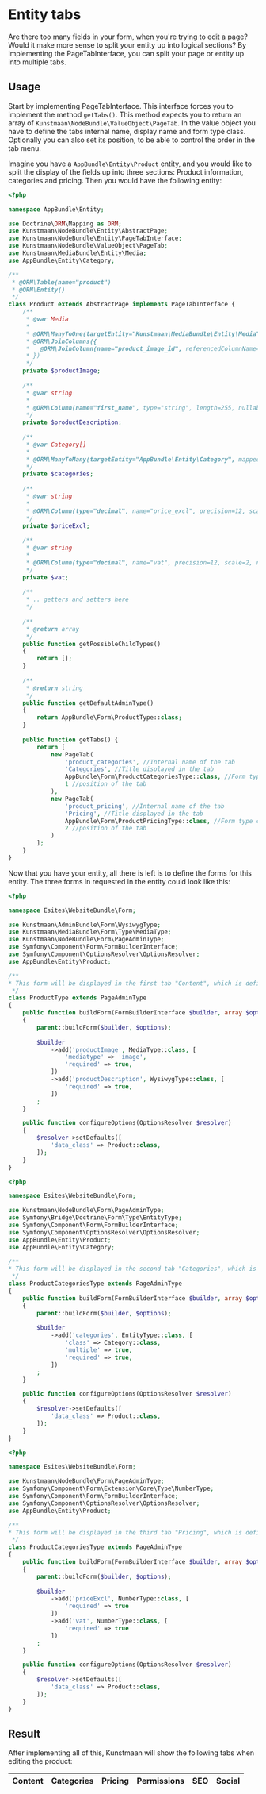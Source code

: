 # Entity tabs

Are there too many fields in your form, when you're trying to edit a page? Would it make more sense to split your entity up into logical sections?
By implementing the PageTabInterface, you can split your page or entity up into multiple tabs.

## Usage

Start by implementing PageTabInterface. This interface forces you to implement the method ```getTabs()```.
This method expects you to return an array of ```Kunstmaan\NodeBundle\ValueObject\PageTab```.
In the value object you have to define the tabs internal name, display name and form type class. Optionally you can also set its position, to be able to control the order in the tab menu.

Imagine you have a ```AppBundle\Entity\Product``` entity, and you would like to split the display of the fields up into three sections: Product information, categories and pricing.
Then you would have the following entity:

```php
<?php

namespace AppBundle\Entity;

use Doctrine\ORM\Mapping as ORM;
use Kunstmaan\NodeBundle\Entity\AbstractPage;
use Kunstmaan\NodeBundle\Entity\PageTabInterface;
use Kunstmaan\NodeBundle\ValueObject\PageTab;
use Kunstmaan\MediaBundle\Entity\Media;
use AppBundle\Entity\Category;

/**
 * @ORM\Table(name="product")
 * @ORM\Entity()
 */
class Product extends AbstractPage implements PageTabInterface {
    /**
     * @var Media
     *
     * @ORM\ManyToOne(targetEntity="Kunstmaan\MediaBundle\Entity\Media")
     * @ORM\JoinColumns({
     *   @ORM\JoinColumn(name="product_image_id", referencedColumnName="id")
     * })
     */
    private $productImage;
    
    /**
     * @var string
     *
     * @ORM\Column(name="first_name", type="string", length=255, nullable=false)
     */
    private $productDescription;
    
    /**
     * @var Category[]
     *
     * @ORM\ManyToMany(targetEntity="AppBundle\Entity\Category", mappedBy="products")
     */
    private $categories;
    
    /**
     * @var string
     *
     * @ORM\Column(type="decimal", name="price_excl", precision=12, scale=2, nullable=false)
     */
    private $priceExcl;
    
    /**
     * @var string
     *
     * @ORM\Column(type="decimal", name="vat", precision=12, scale=2, nullable=false)
     */
    private $vat;
    
    /**
     * .. getters and setters here
     */
    
    /**
     * @return array
     */
    public function getPossibleChildTypes()
    {
        return [];
    }
    
    /**
     * @return string
     */
    public function getDefaultAdminType()
    {
        return AppBundle\Form\ProductType::class;
    }
    
    public function getTabs() {
        return [
            new PageTab(
                'product_categories', //Internal name of the tab
                'Categories', //Title displayed in the tab
                AppBundle\Form\ProductCategoriesType::class, //Form type class containing the fields you wish to edit in this tab
                1 //position of the tab
            ),
            new PageTab(
                'product_pricing', //Internal name of the tab
                'Pricing', //Title displayed in the tab
                AppBundle\Form\ProductPricingType::class, //Form type class containing the fields you wish to edit in this tab
                2 //position of the tab
            )
        ];
    }
}
```

Now that you have your entity, all there is left is to define the forms for this entity. The three forms in requested in the entity could look like this:

```php
<?php

namespace Esites\WebsiteBundle\Form;

use Kunstmaan\AdminBundle\Form\WysiwygType;
use Kunstmaan\MediaBundle\Form\Type\MediaType;
use Kunstmaan\NodeBundle\Form\PageAdminType;
use Symfony\Component\Form\FormBuilderInterface;
use Symfony\Component\OptionsResolver\OptionsResolver;
use AppBundle\Entity\Product;

/**
* This form will be displayed in the first tab "Content", which is defined in AppBundle\Entity\Product:getDefaultAdminType()
 */
class ProductType extends PageAdminType
{
	public function buildForm(FormBuilderInterface $builder, array $options)
	{
		parent::buildForm($builder, $options);
		
		$builder
		    ->add('productImage', MediaType::class, [
                'mediatype' => 'image',
                'required' => true,
		    ])
		    ->add('productDescription', WysiwygType::class, [
                'required' => true,
            ])
		;
	}

	public function configureOptions(OptionsResolver $resolver)
	{
		$resolver->setDefaults([
			'data_class' => Product::class,
		]);
	}
}
``` 

```php
<?php

namespace Esites\WebsiteBundle\Form;

use Kunstmaan\NodeBundle\Form\PageAdminType;
use Symfony\Bridge\Doctrine\Form\Type\EntityType;
use Symfony\Component\Form\FormBuilderInterface;
use Symfony\Component\OptionsResolver\OptionsResolver;
use AppBundle\Entity\Product;
use AppBundle\Entity\Category;

/**
* This form will be displayed in the second tab "Categories", which is defined in AppBundle\Entity\Product:getTabs()
 */
class ProductCategoriesType extends PageAdminType
{
	public function buildForm(FormBuilderInterface $builder, array $options)
	{
		parent::buildForm($builder, $options);
		
		$builder
		    ->add('categories', EntityType::class, [
                'class' => Category::class,
                'multiple' => true,
                'required' => true,
		    ])
		;
	}

	public function configureOptions(OptionsResolver $resolver)
	{
		$resolver->setDefaults([
			'data_class' => Product::class,
		]);
	}
}
``` 

```php
<?php

namespace Esites\WebsiteBundle\Form;

use Kunstmaan\NodeBundle\Form\PageAdminType;
use Symfony\Component\Form\Extension\Core\Type\NumberType;
use Symfony\Component\Form\FormBuilderInterface;
use Symfony\Component\OptionsResolver\OptionsResolver;
use AppBundle\Entity\Product;

/**
* This form will be displayed in the third tab "Pricing", which is defined in AppBundle\Entity\Product:getTabs()
 */
class ProductCategoriesType extends PageAdminType
{
	public function buildForm(FormBuilderInterface $builder, array $options)
	{
		parent::buildForm($builder, $options);
		
		$builder
		    ->add('priceExcl', NumberType::class, [
                'required' => true
		    ])
		    ->add('vat', NumberType::class, [
                'required' => true
            ])
		;
	}

	public function configureOptions(OptionsResolver $resolver)
	{
		$resolver->setDefaults([
			'data_class' => Product::class,
		]);
	}
}
``` 

## Result

After implementing all of this, Kunstmaan will show the following tabs when editing the product:

| Content |  Categories | Pricing | Permissions | SEO | Social |
| ------- | ----------- | ------- | ----------- | --- | ------ |
